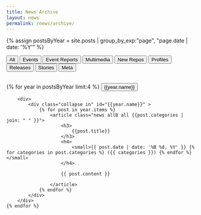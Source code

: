 ```yaml
---
title: News Archive
layout: news
permalink: /news/archive/
---
```

{% assign postsByYear = site.posts | group_by_exp:"page", "page.date | date: '%Y'" %}

<div class="filterBtnGroup btn-group" role="group" style="margin-bottom: 30px;">
    <button type="button" class="btn" id="allB">All</button>
    <button type="button" class="btn" id="event">Events</button>
    <button type="button" class="btn" id="event-report">Event Reports</button>
    <button type="button" class="btn" id="multimedia">Multimedia</button>
    <button type="button" class="btn" id="new-repo">New Repos</button>
    <button type="button" class="btn" id="profile">Profiles</button>
    <button type="button" class="btn" id="release">Releases</button>
    <button type="button" class="btn" id="story">Stories</button>
    <button type="button" class="btn" id="this-website">Meta</button>
  </div>

<div>
   {% for year in postsByYear limit:4 %}
        <button type="button" class="btn" data-toggle="collapse" data-target="#{{year.name}}" aria-expanded="true" aria-controls="{{year.name}}"> {{year.name}} <i class= "fa fa-caret-down"></i></button>

        <div>
            <div class="collapse in" id="{{year.name}}" >
                {% for post in year.items %}
                    <article class="news allB all {{post.categories | join: " " }}">
                        <h3>
                            {{post.title}}
                        </h3>
                        <h4>
                            <small>{{ post.date | date: '%B %d, %Y' }} {% for categories in post.categories %} ({{ categories }}) {% endfor %}</small>
                        </h4>

                        {{ post.content }}
                        
                    </article>
                {% endfor %}
            </div>
        </div>
    {% endfor %}
</div>
